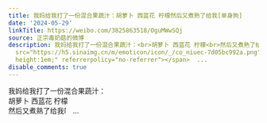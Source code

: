 ```yaml
---
title: 我妈给我打了一份混合果蔬汁：胡萝卜 西蓝花 柠檬然后又煮熟了给我[单身狗]
date: '2024-05-29'
linkTitle: https://weibo.com/3825863518/OguMWwSQj
source: 正宗毒奶菇的微博
description: 我妈给我打了一份混合果蔬汁：<br>胡萝卜 西蓝花 柠檬<br>然后又煮熟了给我<span class="url-icon"><img alt="[单身狗]"
  src="https://h5.sinaimg.cn/m/emoticon/icon/_/co_niuec-7d05bc992a.png" style="width:1em;
  height:1em;" referrerpolicy="no-referrer"></span>  ...
disable_comments: true
---
```

我妈给我打了一份混合果蔬汁：<br>胡萝卜 西蓝花 柠檬<br>然后又煮熟了给我<span class="url-icon"><img alt="[单身狗]" src="https://h5.sinaimg.cn/m/emoticon/icon/_/co_niuec-7d05bc992a.png" style="width:1em; height:1em;" referrerpolicy="no-referrer"></span>  ...